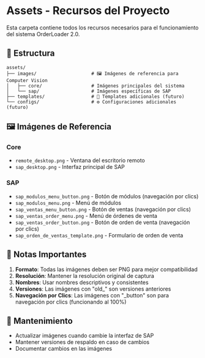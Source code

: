 # Assets - Recursos del Proyecto

Esta carpeta contiene todos los recursos necesarios para el funcionamiento del sistema OrderLoader 2.0.

## 📁 Estructura

```
assets/
├── images/                    # 🖼️ Imágenes de referencia para Computer Vision
│   ├── core/                  # Imágenes principales del sistema
│   └── sap/                   # Imágenes específicas de SAP
├── templates/                 # 📄 Templates adicionales (futuro)
└── configs/                   # ⚙️ Configuraciones adicionales (futuro)
```

## 🖼️ Imágenes de Referencia

### Core
- `remote_desktop.png` - Ventana del escritorio remoto
- `sap_desktop.png` - Interfaz principal de SAP

### SAP
- `sap_modulos_menu_button.png` - Botón de módulos (navegación por clics)
- `sap_modulos_menu.png` - Menú de módulos
- `sap_ventas_menu_button.png` - Botón de ventas (navegación por clics)
- `sap_ventas_order_menu.png` - Menú de órdenes de venta
- `sap_ventas_order_button.png` - Botón de orden de venta (navegación por clics)
- `sap_orden_de_ventas_template.png` - Formulario de orden de venta



## 📝 Notas Importantes

1. **Formato**: Todas las imágenes deben ser PNG para mejor compatibilidad
2. **Resolución**: Mantener la resolución original de captura
3. **Nombres**: Usar nombres descriptivos y consistentes
4. **Versiones**: Las imágenes con "old_" son versiones anteriores
5. **Navegación por Clics**: Las imágenes con "_button" son para navegación por clics (funcionando al 100%)

## 🔄 Mantenimiento

- Actualizar imágenes cuando cambie la interfaz de SAP
- Mantener versiones de respaldo en caso de cambios
- Documentar cambios en las imágenes
